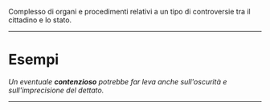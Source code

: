 Complesso di organi e procedimenti relativi a un tipo di controversie tra il cittadino e lo stato.

----------------------------------------------------------------

# Esempi
_Un eventuale **contenzioso** potrebbe far leva anche sull'oscurità e sull'imprecisione del dettato._

----------------------------------------------------------------